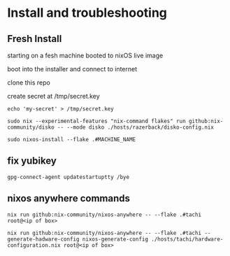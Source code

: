 # Install and troubleshooting

## Fresh Install

starting on a fesh machine booted to nixOS live image

boot into the installer and connect to internet

clone this repo

create secret at /tmp/secret.key

```shell
echo 'my-secret' > /tmp/secret.key
```

```shell
sudo nix --experimental-features "nix-command flakes" run github:nix-community/disko -- --mode disko ./hosts/razerback/disko-config.nix
```

```shell
sudo nixos-install --flake .#MACHINE_NAME
```

## fix yubikey

```shell
gpg-connect-agent updatestartuptty /bye
```

## nixos anywhere commands

```shell
nix run github:nix-community/nixos-anywhere -- --flake .#tachi root@<ip of box>
```

```shell
nix run github:nix-community/nixos-anywhere -- --flake .#tachi --generate-hadware-config nixos-generate-config ./hosts/tachi/hardware-configuration.nix root@<ip of box>
```
